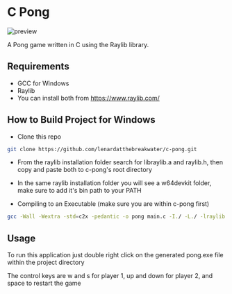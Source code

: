# C Pong

![preview](https://github.com/lenardatthebreakwater/c-pong/assets/142602437/c1bb17bc-89be-4ad4-b013-28db272f6aa9)

A Pong game written in C using the Raylib library.  

## Requirements
* GCC for Windows
* Raylib
* You can install both from https://www.raylib.com/


## How to Build Project for Windows

* Clone this repo 

```bash
git clone https://github.com/lenardatthebreakwater/c-pong.git
```

* From the raylib installation folder search for libraylib.a and raylib.h, then copy and paste both to c-pong's root directory

* In the same raylib installation folder you will see a w64devkit folder, make sure to add it's bin path to your PATH 

* Compiling to an Executable (make sure you are within c-pong first)

```bash
gcc -Wall -Wextra -std=c2x -pedantic -o pong main.c -I./ -L./ -lraylib -lopengl32 -lgdi32 -lwinmm
```  

## Usage

To run this application just double right click on the generated pong.exe file within the project directory

The control keys are w and s for player 1, up and down for player 2, and space to restart the game
